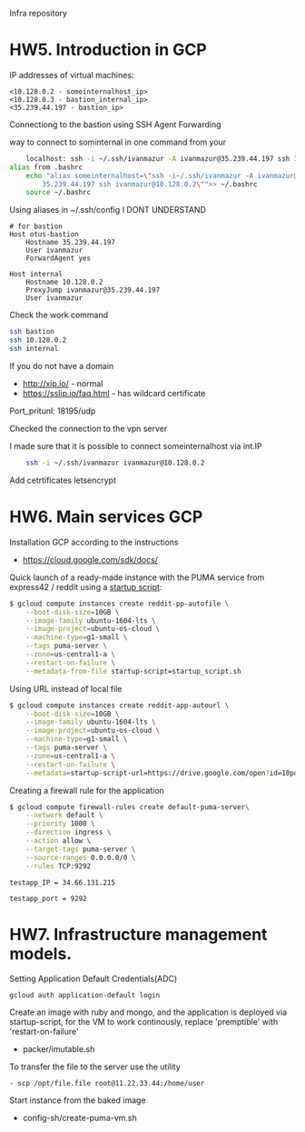 
Infra repository
# HW5. Introduction in GCP

IP addresses of virtual machines:

``` text
<10.128.0.2 - someinternalhost_ip>
<10.128.0.3 - bastion_internal_ip>
<35.239.44.197 - bastion_ip>
```
Connectiong to the bastion using SSH Agent Forwarding

way to connect to sominternal in one command from your 
``` bash
    localhost: ssh -i ~/.ssh/ivanmazur -A ivanmazur@35.239.44.197 ssh 10.128.0.2
alias from .bashrc
    echo "alias someinternalhost=\"ssh -i~/.ssh/ivanmazur -A ivanmazur@
        35.239.44.197 ssh ivanmazur@10.128.0.2\"">> ~/.bashrc
    source ~/.bashrc
```
Using aliases in ~/.ssh/config I DONT UNDERSTAND
``` text
# for bastion
Host otus-bastion
    Hostname 35.239.44.197
    User ivanmazur
    ForwardAgent yes

Host internal
    Hostname 10.128.0.2
    ProxyJump ivanmazur@35.239.44.197
    User ivanmazur
```
Check the work command
``` bash
ssh bastion
ssh 10.128.0.2
ssh internal
```

If you do not have a domain
- http://xip.io/ - normal
- https://sslip.io/faq.html - has wildcard certificate

Port_pritunl: 18195/udp

Checked the connection to the vpn server

I made sure that it is possible to connect someinternalhost via int.IP
``` bash
    ssh -i ~/.ssh/ivanmazur ivanmazur@10.128.0.2
```

Add cetrtificates letsencrypt

# HW6. Main services GCP

Installation GCP according to the instructions
- https://cloud.google.com/sdk/docs/

Quick launch of a ready-made instance with the PUMA service from express42 / reddit using a [startup script](https://cloud.google.com/compute/docs/startupscript):
``` bash
$ gcloud compute instances create reddit-pp-autofile \
    --boot-disk-size=10GB \
    --image-family ubuntu-1604-lts \
    --image-project=ubuntu-os-cloud \
    --machine-type=g1-small \
    --tags puma-server \
    --zone=us-central1-a \
    --restart-on-failure \
    --metadata-from-file startup-script=startup_script.sh
```

Using URL instead of local file
``` bash
$ gcloud compute instances create reddit-app-autourl \
    --boot-disk-size=10GB \
    --image-family ubuntu-1604-lts \
    --image-project=ubuntu-os-cloud \
    --machine-type=g1-small \
    --tags puma-server \
    --zone=us-central1-a \
    --restart-on-failure \
    --metadata=startup-script-url=https://drive.google.com/open?id=10poex4HuOAKy6gO6-Ve9r4cLd5utNtWe
```

Creating a firewall rule for the application
``` bash
$ gcloud compute firewall-rules create default-puma-server\
    --network default \
    --priority 1000 \
    --direction ingress \
    --action allow \
    --target-tags puma-server \
    --source-ranges 0.0.0.0/0 \
    --rules TCP:9292
```

``` text
testapp_IP = 34.66.131.215

testapp_port = 9292
```

# HW7. Infrastructure management models.

Setting Application Default Credentials(ADC)
``` text
gcloud auth application-default login
```

Create an image with ruby and mongo, and the application is deployed via startup-script, for the VM to work continously, replace 'premptible' with 'restart-on-failure'
- packer/imutable.sh

To transfer the file to the server use the utility
``` text
- scp /opt/file.file root@11.22.33.44:/home/user
```

Start instance from the baked image
- config-sh/create-puma-vm.sh
